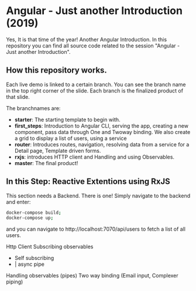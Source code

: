 # Angular - Just another Introduction (2019)

Yes, It is that time of the year! Another Angular Introduction.
In this repository you can find all source code related to the session "Angular - Just another Introduction".

## How this repository works.

Each live demo is linked to a certain branch. You can see the branch name in the top right corner of the slide. Each branch is the finalized product of that slide.

The branchnames are:

- **starter**: The starting template to begin with.
- **first_steps**: Introduction to Angular CLI, serving the app, creating a new component, pass data through One and Twoway binding. We also create a grid to display a list of users, using a service
- **router**: Introduces routes, navigation, resolving data from a service for a Detail page, Template driven forms.
- **rxjs**: introduces HTTP client and Handling and using Observables.
- **master**: The final product!

## In this Step: Reactive Extentions using RxJS

This section needs a Backend.
There is one! Simply navigate to the backend and enter:

```sh
docker-compose build;
docker-compose up;
```

and you can navigate to http://localhost:7070/api/users to fetch a list of all users.

Http Client
Subscribing observables

- Self subscribing
- | async pipe

Handling observables (pipes)
Two way binding (Email input, Complexer piping)
